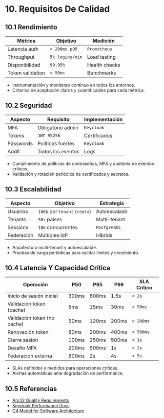 # 10. Requisitos De Calidad

## 10.1 Rendimiento

| Métrica              | Objetivo         | Medición      |
|----------------------|-----------------|--------------|
| Latencia auth        | `< 200ms p95`   | `Prometheus` |
| Throughput           | `5k logins/min` | Load testing |
| Disponibilidad       | `99.95%`        | Health checks|
| Token validation     | `< 50ms`        | Benchmarks   |

- Instrumentación y monitoreo continuo en todos los entornos.
- Criterios de aceptación claros y cuantificables para cada métrica.

## 10.2 Seguridad

| Aspecto      | Requisito           | Implementación |
|--------------|---------------------|----------------|
| MFA          | Obligatorio admin   | `Keycloak`     |
| Tokens       | `JWT RS256`         | Certificados   |
| Passwords    | Políticas fuertes   | `Keycloak`     |
| Audit        | Todos los eventos   | Logs           |

- Cumplimiento de políticas de contraseñas, MFA y auditoría de eventos críticos.
- Validación y rotación periódica de certificados y secretos.

## 10.3 Escalabilidad

| Aspecto      | Objetivo                    | Estrategia     |
|--------------|-----------------------------|----------------|
| Usuarios     | `100k` por `tenant` (`realm`)| Autoescalado   |
| Tenants      | `50+` países                | Multi-tenant   |
| Sessions     | `10k` concurrentes          | `PostgreSQL`   |
| Federación   | Múltiples IdP               | Híbrida        |

- Arquitectura multi-tenant y autoescalable.
- Pruebas de carga periódicas para validar límites y crecimiento.

## 10.4 Latencia Y Capacidad Crítica

| Operación                  | P50   | P95   | P99   | SLA Crítico |
|----------------------------|-------|-------|-------|-------------|
| Inicio de sesión inicial   | 300ms | 800ms | 1.5s  | `< 2s`      |
| Validación token (cache)   | 5ms   | 15ms  | 30ms  | `< 50ms`    |
| Validación token (no cache)| 50ms  | 120ms | 200ms | `< 300ms`   |
| Renovación token           | 80ms  | 200ms | 400ms | `< 500ms`   |
| Cierre sesión              | 100ms | 250ms | 500ms | `< 1s`      |
| Desafío MFA                | 200ms | 500ms | 1s    | `< 2s`      |
| Federación externa         | 800ms | 2s    | 4s    | `< 5s`      |

- SLAs definidos y medidos para operaciones críticas.
- Alertas automáticas ante degradación de performance.

## 10.5 Referencias

- [Arc42 Quality Requirements](https://docs.arc42.org/section-10/)
- [Keycloak Performance Docs](https://www.keycloak.org/docs/latest/server_admin/#performance)
- [C4 Model for Software Architecture](https://c4model.com/)
